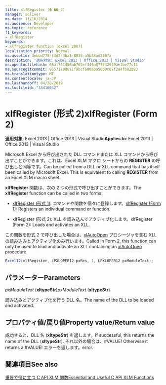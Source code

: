 ```yaml
---
title: xlfRegister (�`�� 2)
manager: soliver
ms.date: 11/16/2014
ms.audience: Developer
ms.topic: reference
f1_keywords:
- xlfRegister
keywords:
- xlfregister function [excel 2007]
localization_priority: Normal
ms.assetid: 3ebbd775-f3d2-4ba7-8835-a5b38ad2267a
description: '適用対象: Excel 2013 | Office 2013 | Visual Studio'
ms.openlocfilehash: 66af741456ab763ef346a8777429f0ae1be77c11
ms.sourcegitcommit: 8657170d071f9bcf680aba50b9c07f2a4fb82283
ms.translationtype: MT
ms.contentlocale: ja-JP
ms.lasthandoff: 04/28/2019
ms.locfileid: "33416042"
---
```

# <a name="xlfregister-form-2"></a><span data-ttu-id="bc877-104">xlfRegister (形式 2)</span><span class="sxs-lookup"><span data-stu-id="bc877-104">xlfRegister (Form 2)</span></span>

 <span data-ttu-id="bc877-105">**適用対象**: Excel 2013 | Office 2013 | Visual Studio</span><span class="sxs-lookup"><span data-stu-id="bc877-105">**Applies to**: Excel 2013 | Office 2013 | Visual Studio</span></span> 
  
<span data-ttu-id="bc877-p101">Microsoft Excel から呼び出された DLL コマンドまたは XLL コマンドから呼び出すことができます。これは、Excel XLM マクロ シートからの **REGISTER** の呼び出しと同等です。</span><span class="sxs-lookup"><span data-stu-id="bc877-p101">Can be called from a DLL or XLL command that has itself been called by Microsoft Excel. This is equivalent to calling **REGISTER** from an Excel XLM macro sheet.</span></span> 
  
<span data-ttu-id="bc877-108">**xlfRegister** 関数は、次の 2 つの形式で呼び出すことができます。</span><span class="sxs-lookup"><span data-stu-id="bc877-108">The **xlfRegister** function can be called in two forms:</span></span> 
  
- <span data-ttu-id="bc877-109">[xlfRegister (形式 1)](xlfregister-form-1.md): コマンドや関数を個々に登録します。</span><span class="sxs-lookup"><span data-stu-id="bc877-109">[xlfRegister (Form 1)](xlfregister-form-1.md): Registers an individual command or function.</span></span>
    
- <span data-ttu-id="bc877-110">xlfRegister (形式 2): XLL を読み込んでアクティブ化します。</span><span class="sxs-lookup"><span data-stu-id="bc877-110">xlfRegister (Form 2): Loads and activates an XLL.</span></span>
    
<span data-ttu-id="bc877-111">この関数を形式 2 で呼び出した場合は、[xlAutoOpen](xlautoopen.md) プロシージャを含む XLL の読み込みとアクティブ化のみ行います。</span><span class="sxs-lookup"><span data-stu-id="bc877-111">Called in Form 2, this function can only be used to load and activate an XLL containing an [xlAutoOpen](xlautoopen.md) procedure.</span></span> 
  
```cs
Excel12(xlfRegister, LPXLOPER12 pxRes, 1, LPXLOPER12 pxModuleText);
```

## <a name="parameters"></a><span data-ttu-id="bc877-112">パラメーター</span><span class="sxs-lookup"><span data-stu-id="bc877-112">Parameters</span></span>

 <span data-ttu-id="bc877-113">_pxModuleText_ (**xltypeStr**)</span><span class="sxs-lookup"><span data-stu-id="bc877-113">_pxModuleText_ (**xltypeStr**)</span></span>
  
<span data-ttu-id="bc877-114">読み込みとアクティブ化を行う DLL 名。</span><span class="sxs-lookup"><span data-stu-id="bc877-114">The name of the DLL to be loaded and activated.</span></span>
  
## <a name="property-valuereturn-value"></a><span data-ttu-id="bc877-115">プロパティ値/戻り値</span><span class="sxs-lookup"><span data-stu-id="bc877-115">Property value/Return value</span></span>

<span data-ttu-id="bc877-116">成功すると、DLL 名 (**xltypeStr**) を返します。</span><span class="sxs-lookup"><span data-stu-id="bc877-116">If successful, this returns the name of the DLL (**xltypeStr**).</span></span> <span data-ttu-id="bc877-117">それ以外の場合は、#VALUE! </span><span class="sxs-lookup"><span data-stu-id="bc877-117">Otherwise it returns a #VALUE!</span></span> <span data-ttu-id="bc877-118">エラーを返します。</span><span class="sxs-lookup"><span data-stu-id="bc877-118">error.</span></span>
  
## <a name="see-also"></a><span data-ttu-id="bc877-119">関連項目</span><span class="sxs-lookup"><span data-stu-id="bc877-119">See also</span></span>



[<span data-ttu-id="bc877-120">重要で役に立つ C API XLM 関数</span><span class="sxs-lookup"><span data-stu-id="bc877-120">Essential and Useful C API XLM Functions</span></span>](essential-and-useful-c-api-xlm-functions.md)

